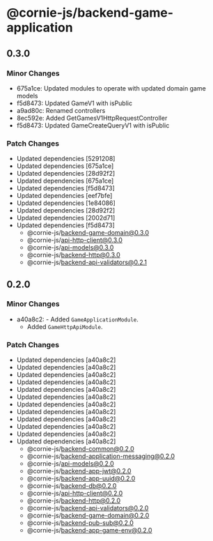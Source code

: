 # @cornie-js/backend-game-application

## 0.3.0

### Minor Changes

- 675a1ce: Updated modules to operate with updated domain game models
- f5d8473: Updated GameV1 with isPublic
- a9ad80c: Renamed controllers
- 8ec592e: Added GetGamesV1HttpRequestController
- f5d8473: Updated GameCreateQueryV1 with isPublic

### Patch Changes

- Updated dependencies [5291208]
- Updated dependencies [675a1ce]
- Updated dependencies [28d92f2]
- Updated dependencies [675a1ce]
- Updated dependencies [f5d8473]
- Updated dependencies [eef7bfe]
- Updated dependencies [1e84086]
- Updated dependencies [28d92f2]
- Updated dependencies [2002d71]
- Updated dependencies [f5d8473]
  - @cornie-js/backend-game-domain@0.3.0
  - @cornie-js/api-http-client@0.3.0
  - @cornie-js/api-models@0.3.0
  - @cornie-js/backend-http@0.3.0
  - @cornie-js/backend-api-validators@0.2.1

## 0.2.0

### Minor Changes

- a40a8c2: - Added `GameApplicationModule`.
  - Added `GameHttpApiModule`.

### Patch Changes

- Updated dependencies [a40a8c2]
- Updated dependencies [a40a8c2]
- Updated dependencies [a40a8c2]
- Updated dependencies [a40a8c2]
- Updated dependencies [a40a8c2]
- Updated dependencies [a40a8c2]
- Updated dependencies [a40a8c2]
- Updated dependencies [a40a8c2]
- Updated dependencies [a40a8c2]
- Updated dependencies [a40a8c2]
- Updated dependencies [a40a8c2]
- Updated dependencies [a40a8c2]
  - @cornie-js/backend-common@0.2.0
  - @cornie-js/backend-application-messaging@0.2.0
  - @cornie-js/api-models@0.2.0
  - @cornie-js/backend-app-jwt@0.2.0
  - @cornie-js/backend-app-uuid@0.2.0
  - @cornie-js/backend-db@0.2.0
  - @cornie-js/api-http-client@0.2.0
  - @cornie-js/backend-http@0.2.0
  - @cornie-js/backend-api-validators@0.2.0
  - @cornie-js/backend-game-domain@0.2.0
  - @cornie-js/backend-pub-sub@0.2.0
  - @cornie-js/backend-app-game-env@0.2.0

